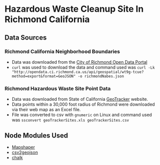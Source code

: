 # Hazardous Waste Cleanup Site In Richmond California

## Data Sources
### Richmond California Neighborhood Boundaries
- Data was downloaded from the [City of Richmond Open Data Portal](https://opendata.ci.richmond.ca.us/)
- `curl` was used to download the data and command used was `curl -Lk "http://opendata.ci.richmond.ca.us/api/geospatial/wt9g-tcue?method=export&format=GeoJSON" -o richmondNabes.json`

### Richmond Hazardous Waste Site Point Data
- Data was downloaded from State of California [GeoTracker](https://geotracker.waterboards.ca.gov/map/?CMD=runreport&myaddress=Sacramento) website.  
- Data points within a 30,000 foot radius of Richmond were downloaded via their web map as an Excel file. 
- File was converted to csv with `gnumeric` on Linux and command used was `ssconvert geoTrackerSites.xls geoTrackerSites.csv` 

## Node Modules Used
- [Mapshaper](https://www.npmjs.com/package/mapshaper)
- [csv2geojson](https://www.npmjs.com/package/csv2geojson)
- [chalk](https://www.npmjs.com/package/chalk)